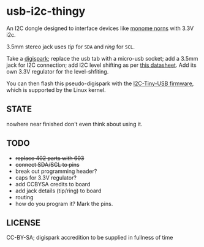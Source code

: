 # usb-i2c-thingy

An I2C dongle designed to interface devices like [monome norns][norns] with 3.3V i2c.

3.5mm stereo jack uses _tip_ for `SDA` and _ring_ for `SCL`.

Take a [digispark][digispark]; replace the usb tab with a micro-usb socket; add a 3.5mm jack for I2C connection; add I2C level shifting as per [this datasheet][level-shifting]. Add its own 3.3V regulator for the level-shfiting.

You can then flash this pseudo-digispark with the [I2C-Tiny-USB firmware][i2ctiny], which is supported by the Linux kernel.

## STATE

nowhere near finished don't even think about using it.

## TODO

- ~~replace 402 parts with 603~~
- ~~connect SDA/SCL to pins~~
- break out programming header?
- caps for 3.3V regulator?
- add CCBYSA credits to board
- add jack details (tip/ring) to board
- routing
- how do you program it? Mark the pins.

## LICENSE

CC-BY-SA; digispark accredition to be supplied in fullness of time



[digispark]: http://digistump.com/products/1
[norns]: https://monome.org/docs/norns/
[i2ctiny]: https://github.com/harbaum/I2C-Tiny-USB/blob/master/digispark/README.md
[level-shifting]: https://www.nxp.com/docs/en/application-note/AN10441.pdf